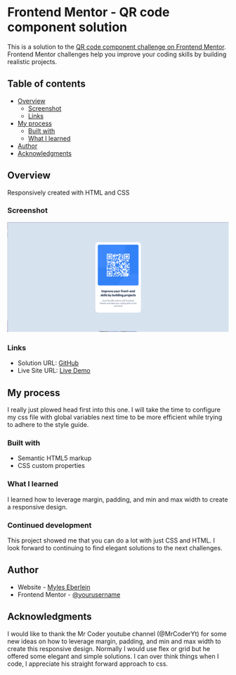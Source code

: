 # Frontend Mentor - QR code component solution

This is a solution to the [QR code component challenge on Frontend Mentor](https://www.frontendmentor.io/challenges/qr-code-component-iux_sIO_H). Frontend Mentor challenges help you improve your coding skills by building realistic projects. 

## Table of contents

- [Overview](#overview)
  - [Screenshot](#screenshot)
  - [Links](#links)
- [My process](#my-process)
  - [Built with](#built-with)
  - [What I learned](#what-i-learned)
- [Author](#author)
- [Acknowledgments](#acknowledgments)



## Overview
Responsively created with HTML and CSS
### Screenshot

![screenshot](./images/screenshot.png)

### Links
- Solution URL: [GitHub](https://github.com/myleselym/FM-qr-code-component)
- Live Site URL: [Live Demo](fm-qr-code-component-lac.vercel.app)

## My process
I really just plowed head first into this one. I will take the time to configure my css file with global variables next time to be more efficient while trying to adhere to the style guide.
### Built with
- Semantic HTML5 markup
- CSS custom properties
### What I learned

I learned how to leverage margin, padding, and min and max width to create a responsive design. 
### Continued development

This project showed me that you can do a lot with just CSS and HTML. I look forward to continuing to find elegant solutions to the next challenges.

## Author

- Website - [Myles Eberlein](https://www.linkedin.com/in/myles-eberlein-653440111/)
- Frontend Mentor - [@yourusername](https://www.frontendmentor.io/profile/myleselym)

## Acknowledgments

I would like to thank the Mr Coder youtube channel (@MrCoderYt) for some new ideas on how to leverage margin, padding, and min and max width to create this responsive design. Normally I would use flex or grid but he offered some elegant and simple solutions. I can over think things when I code, I appreciate his straight forward approach to css.
